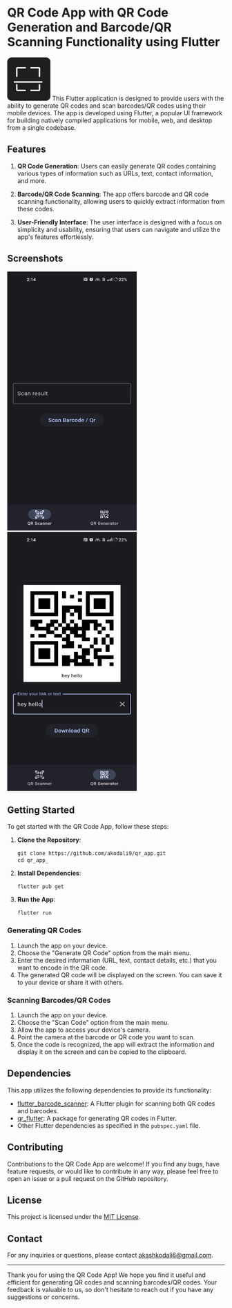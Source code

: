 # QR Code App with QR Code Generation and Barcode/QR Scanning Functionality using Flutter

<img src = './assets/icon.png' width = '100' height = '100' alt = 'icon'> This Flutter application is designed to provide users with the ability to generate QR codes and scan barcodes/QR codes using their mobile devices. The app is developed using Flutter, a popular UI framework for building natively compiled applications for mobile, web, and desktop from a single codebase.

## Features

1. **QR Code Generation**: Users can easily generate QR codes containing various types of information such as URLs, text, contact information, and more.

2. **Barcode/QR Code Scanning**: The app offers barcode and QR code scanning functionality, allowing users to quickly extract information from these codes.

3. **User-Friendly Interface**: The user interface is designed with a focus on simplicity and usability, ensuring that users can navigate and utilize the app's features effortlessly.

## Screenshots

<img src = './assets/screenshots/Screenshot_1.jpg' width = '300' height = '600' alt = 'screenshot_1'>
<img src = './assets/screenshots/Screenshot_2.jpg' width = '300' height = '600' alt = 'screenshot_2'>

## Getting Started

To get started with the QR Code App, follow these steps:

1. **Clone the Repository**:
   ```
   git clone https://github.com/akodali9/qr_app.git
   cd qr_app_
   ```

2. **Install Dependencies**:
   ```
   flutter pub get
   ```

3. **Run the App**:
   ```
   flutter run
   ```

### Generating QR Codes

1. Launch the app on your device.
2. Choose the "Generate QR Code" option from the main menu.
3. Enter the desired information (URL, text, contact details, etc.) that you want to encode in the QR code.
4. The generated QR code will be displayed on the screen. You can save it to your device or share it with others.

### Scanning Barcodes/QR Codes

1. Launch the app on your device.
2. Choose the "Scan Code" option from the main menu.
3. Allow the app to access your device's camera.
4. Point the camera at the barcode or QR code you want to scan.
5. Once the code is recognized, the app will extract the information and display it on the screen and can be copied to the clipboard.

## Dependencies

This app utilizes the following dependencies to provide its functionality:

- [flutter_barcode_scanner](https://pub.dev/packages/flutter_barcode_scanner): A Flutter plugin for scanning both QR codes and barcodes.
- [qr_flutter](https://pub.dev/packages/qr_flutter): A package for generating QR codes in Flutter.
- Other Flutter dependencies as specified in the `pubspec.yaml` file.

## Contributing

Contributions to the QR Code App are welcome! If you find any bugs, have feature requests, or would like to contribute in any way, please feel free to open an issue or a pull request on the GitHub repository.

## License

This project is licensed under the [MIT License](LICENSE).

## Contact

For any inquiries or questions, please contact [akashkodali6@gmail.com](mailto:akashkodali6@gmail.com).

---

Thank you for using the QR Code App! We hope you find it useful and efficient for generating QR codes and scanning barcodes/QR codes. Your feedback is valuable to us, so don't hesitate to reach out if you have any suggestions or concerns.